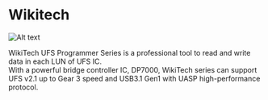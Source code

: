 # Wikitech

![Alt text](logo/logo.png=250x "Wikitech")


WikiTech UFS Programmer Series is a professional tool to read and write data in each LUN of UFS IC.<br />
With a powerful bridge controller IC, DP7000, WikiTech series can support UFS v2.1 up to Gear 3 speed and USB3.1
Gen1 with UASP high-performance protocol.
